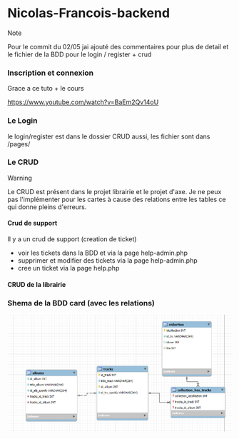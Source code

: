 # Nicolas-Francois-backend
> [!NOTE]  
> Pour le commit du 02/05 jai ajouté des commentaires pour plus de detail et le fichier de la BDD pour le login / register + crud


### Inscription et connexion
Grace a ce tuto \+ le cours

https://www.youtube.com/watch?v=BaEm2Qv14oU

### Le Login
le login/register est dans le dossier CRUD aussi, les fichier sont dans /pages/

### Le CRUD

> [!WARNING]  
> Le CRUD est présent dans le projet librairie et le projet d'axe. Je ne peux pas l'implémenter pour les cartes à cause des relations entre les tables ce qui donne pleins d'erreurs.

#### Crud de support
Il y a un crud de support (creation de ticket)
- voir les tickets dans la BDD et via la page help-admin.php
- supprimer et modifier des tickets via la page help-admin.php
- cree un ticket via la page help.php

#### CRUD de la librairie

### Shema de la BDD card (avec les relations)
![img.png](img.png)


